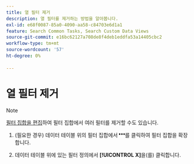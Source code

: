 ```yaml
---
title: 열 필터 제거
description: 열 필터를 제거하는 방법을 알아봅니다.
exl-id: e68f0087-85a0-4090-aa58-c84703e6d1a1
feature: Search Common Tasks, Search Custom Data Views
source-git-commit: e16bc62127a708de8f4deb1eddfa53a14405cbc2
workflow-type: tm+mt
source-wordcount: '57'
ht-degree: 0%

---
```


# 열 필터 제거

>[!NOTE]
>
>[필터 집합을 편집](/help/search-social-commerce/common-tasks/data-views/ad-hoc-settings/column-filter-edit.md)하여 필터 집합에서 여러 필터를 제거할 수도 있습니다.

1. (필요한 경우) 데이터 테이블 위의 필터 집합에서 ![자세히](/help/search-social-commerce/assets/more-filters.png "자세히")를 클릭하여 필터 집합을 확장합니다.

1. 데이터 테이블 위에 있는 필터 정의에서 **[!UICONTROL X]**&#x200B;을(를) 클릭합니다.
